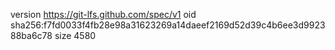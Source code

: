 version https://git-lfs.github.com/spec/v1
oid sha256:f7fd0033f4fb28e98a31623269a14daeef2169d52d39c4b6ee3d992388ba6c78
size 4580
